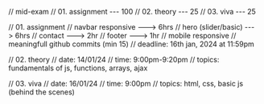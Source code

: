 // mid-exam
// 01. assignment --- 100
// 02. theory --- 25
// 03. viva --- 25

// 01. assignment
// navbar responsive ---> 6hrs
// hero (slider/basic) ---> 6hrs
// contact ---> 2hr
// footer ---> 1hr
// mobile responsive
// meaningfull github commits (min 15)
// deadline: 16th jan, 2024 at 11:59pm

// 02. theory
// date: 14/01/24
// time: 9:00pm-9:20pm
// topics: fundamentals of js, functions, arrays, ajax

// 03. viva
// date: 16/01/24
// time: 9:00pm
// topics: html, css, basic js (behind the scenes)

